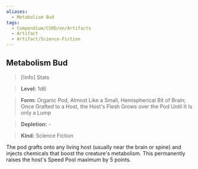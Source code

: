 ```yaml
---
aliases:
  - Metabolism Bud
tags:
  - Compendium/CSRD/en/Artifacts
  - Artifact
  - Artifact/Science-Fiction
---
```

  
    
## Metabolism Bud    
>[!info] Stats    
> **Level:** 1d6    
> **Form:** Organic Pod, Almost Like a Small, Hemispherical Bit of Brain; Once Grafted to a Host, the Host's Flesh Grows over the Pod Until It Is only a Lump    
> **Depletion:** -    
> **Kind:** Science Fiction  
    
The pod grafts onto any living host (usually near the brain or spine) and injects chemicals that boost the creature's metabolism. This permanently raises the host's Speed Pool maximum by 5 points.